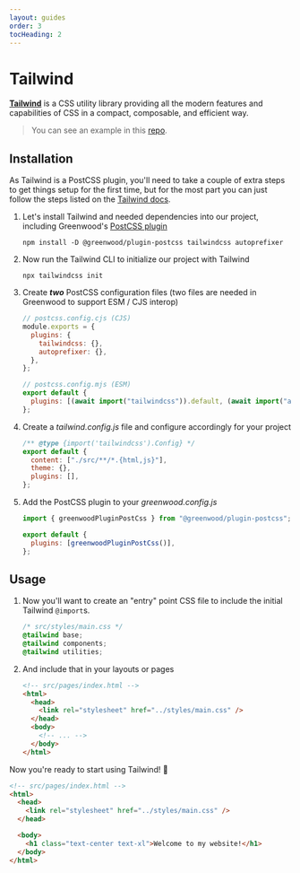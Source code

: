 ```yaml
---
layout: guides
order: 3
tocHeading: 2
---
```


# Tailwind

[**Tailwind**](https://tailwindcss.com/) is a CSS utility library providing all the modern features and capabilities of CSS in a compact, composable, and efficient way.

> You can see an example in this [repo](https://github.com/AnalogStudiosRI/www.tuesdaystunes.tv).

## Installation

As Tailwind is a PostCSS plugin, you'll need to take a couple of extra steps to get things setup for the first time, but for the most part you can just follow the steps listed on the [Tailwind docs](https://tailwindcss.com/docs/installation/using-postcss).

1. Let's install Tailwind and needed dependencies into our project, including Greenwood's [PostCSS plugin](https://github.com/ProjectEvergreen/greenwood/tree/master/packages/plugin-postcss)

   ```shell
   npm install -D @greenwood/plugin-postcss tailwindcss autoprefixer
   ```

1. Now run the Tailwind CLI to initialize our project with Tailwind

   ```shell
   npx tailwindcss init
   ```

1. Create _**two**_ PostCSS configuration files (two files are needed in Greenwood to support ESM / CJS interop)

   ```js
   // postcss.config.cjs (CJS)
   module.exports = {
     plugins: {
       tailwindcss: {},
       autoprefixer: {},
     },
   };

   // postcss.config.mjs (ESM)
   export default {
     plugins: [(await import("tailwindcss")).default, (await import("autoprefixer")).default],
   };
   ```

1. Create a _tailwind.config.js_ file and configure accordingly for your project

   ```js
   /** @type {import('tailwindcss').Config} */
   export default {
     content: ["./src/**/*.{html,js}"],
     theme: {},
     plugins: [],
   };
   ```

1. Add the PostCSS plugin to your _greenwood.config.js_

   ```js
   import { greenwoodPluginPostCss } from "@greenwood/plugin-postcss";

   export default {
     plugins: [greenwoodPluginPostCss()],
   };
   ```

## Usage

1. Now you'll want to create an "entry" point CSS file to include the initial Tailwind `@import`s.

   ```css
   /* src/styles/main.css */
   @tailwind base;
   @tailwind components;
   @tailwind utilities;
   ```

1. And include that in your layouts or pages

   ```html
   <!-- src/pages/index.html -->
   <html>
     <head>
       <link rel="stylesheet" href="../styles/main.css" />
     </head>
     <body>
       <!-- ... -->
     </body>
   </html>
   ```

Now you're ready to start using Tailwind! 🎯

```html
<!-- src/pages/index.html -->
<html>
  <head>
    <link rel="stylesheet" href="../styles/main.css" />
  </head>

  <body>
    <h1 class="text-center text-xl">Welcome to my website!</h1>
  </body>
</html>
```
